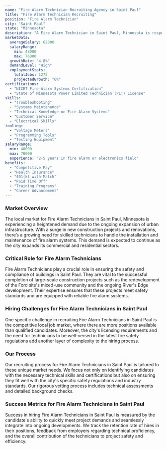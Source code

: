 ```yaml
---
name: "Fire Alarm Technician Recruiting Agency in Saint Paul"
title: "Fire Alarm Technician Recruiting"
position: "Fire Alarm Technician"
city: "Saint Paul"
state: "Minnesota"
description: "A Fire Alarm Technician in Saint Paul, Minnesota is responsible for installing, maintaining, and repairing fire alarm systems to ensure they are functioning properly and adhere to safety standards."
marketData:
  averageSalary: 62000
  salaryRange:
    min: 48000
    max: 76000
  growthRate: "4.8%"
  demandLevel: "High"
  employmentStats:
    totalJobs: 1275
    projectedGrowth: "6%"
certifications:
  - "NICET Fire Alarm Systems Certification"
  - "State of Minnesota Power Limited Technician (PLT) License"
skills:
  - "Troubleshooting"
  - "Systems Maintenance"
  - "Technical Knowledge on Fire Alarm Systems"
  - "Customer Service"
  - "Electrical Skills"
tooling:
  - "Voltage Meters"
  - "Programming Tools"
  - "Testing Equipment"
salaryRange:
  min: 48000
  max: 76000
  experience: "2-5 years in fire alarm or electronics field"
benefits:
  - "Competitive Pay"
  - "Health Insurance"
  - "401(k) with Match"
  - "Paid Time Off"
  - "Training Programs"
  - "Career Advancement"
---
```


### Market Overview
The local market for Fire Alarm Technicians in Saint Paul, Minnesota is experiencing a heightened demand due to the ongoing expansion of urban infrastructure. With a surge in new construction projects and renovations, there’s a growing need for skilled technicians to handle the installation and maintenance of fire alarm systems. This demand is expected to continue as the city expands its commercial and residential sectors.

### Critical Role for Fire Alarm Technicians
Fire Alarm Technicians play a crucial role in ensuring the safety and compliance of buildings in Saint Paul. They are vital to the successful completion of large-scale construction projects such as the redevelopment of the Ford site's mixed-use community and the ongoing River's Edge development. Their expertise ensures that these projects meet safety standards and are equipped with reliable fire alarm systems.

### Hiring Challenges for Fire Alarm Technicians in Saint Paul
One specific challenge in recruiting Fire Alarm Technicians in Saint Paul is the competitive local job market, where there are more positions available than qualified candidates. Moreover, the city's licensing requirements and the need for technicians to be well-versed in the latest fire safety regulations add another layer of complexity to the hiring process.

### Our Process
Our recruiting process for Fire Alarm Technicians in Saint Paul is tailored to these unique market needs. We focus not only on identifying candidates with the necessary technical skills and certifications but also on ensuring they fit well with the city's specific safety regulations and industry standards. Our rigorous vetting process includes technical assessments and detailed background checks.

### Success Metrics for Fire Alarm Technicians in Saint Paul
Success in hiring Fire Alarm Technicians in Saint Paul is measured by the candidate's ability to quickly meet project demands and seamlessly integrate into ongoing developments. We track the retention rate of hires in their positions, feedback from employers regarding technical proficiency, and the overall contribution of the technicians to project safety and efficiency.